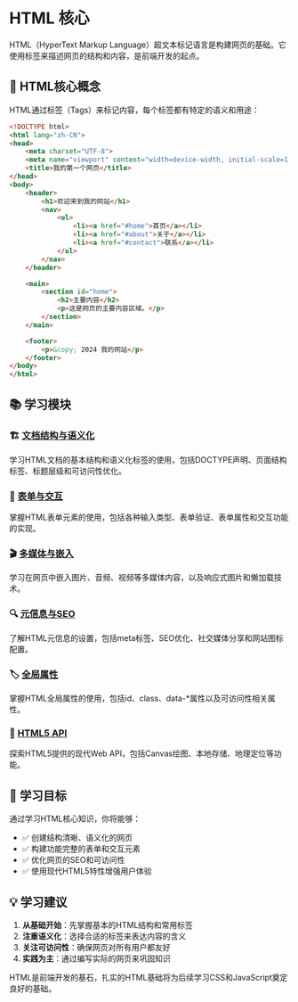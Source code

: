 # HTML 核心

HTML（HyperText Markup Language）超文本标记语言是构建网页的基础。它使用标签来描述网页的结构和内容，是前端开发的起点。

## 🎯 HTML核心概念

HTML通过标签（Tags）来标记内容，每个标签都有特定的语义和用途：

```html
<!DOCTYPE html>
<html lang="zh-CN">
<head>
    <meta charset="UTF-8">
    <meta name="viewport" content="width=device-width, initial-scale=1.0">
    <title>我的第一个网页</title>
</head>
<body>
    <header>
        <h1>欢迎来到我的网站</h1>
        <nav>
            <ul>
                <li><a href="#home">首页</a></li>
                <li><a href="#about">关于</a></li>
                <li><a href="#contact">联系</a></li>
            </ul>
        </nav>
    </header>

    <main>
        <section id="home">
            <h2>主要内容</h2>
            <p>这是网页的主要内容区域。</p>
        </section>
    </main>

    <footer>
        <p>&copy; 2024 我的网站</p>
    </footer>
</body>
</html>
```

## 📚 学习模块

### 🏗️ [文档结构与语义化](./structure.md)
学习HTML文档的基本结构和语义化标签的使用，包括DOCTYPE声明、页面结构标签、标题层级和可访问性优化。

### 📝 [表单与交互](./forms.md)
掌握HTML表单元素的使用，包括各种输入类型、表单验证、表单属性和交互功能的实现。

### 🎬 [多媒体与嵌入](./media.md)
学习在网页中嵌入图片、音频、视频等多媒体内容，以及响应式图片和懒加载技术。

### 🔍 [元信息与SEO](./meta-seo.md)
了解HTML元信息的设置，包括meta标签、SEO优化、社交媒体分享和网站图标配置。

### 🏷️ [全局属性](./attributes.md)
掌握HTML全局属性的使用，包括id、class、data-*属性以及可访问性相关属性。

### 🚀 [HTML5 API](./html5-api.md)
探索HTML5提供的现代Web API，包括Canvas绘图、本地存储、地理定位等功能。

## 🎯 学习目标

通过学习HTML核心知识，你将能够：

- ✅ 创建结构清晰、语义化的网页
- ✅ 构建功能完整的表单和交互元素
- ✅ 优化网页的SEO和可访问性
- ✅ 使用现代HTML5特性增强用户体验

## 💡 学习建议

1. **从基础开始**：先掌握基本的HTML结构和常用标签
2. **注重语义化**：选择合适的标签来表达内容的含义
3. **关注可访问性**：确保网页对所有用户都友好
4. **实践为主**：通过编写实际的网页来巩固知识

HTML是前端开发的基石，扎实的HTML基础将为后续学习CSS和JavaScript奠定良好的基础。
